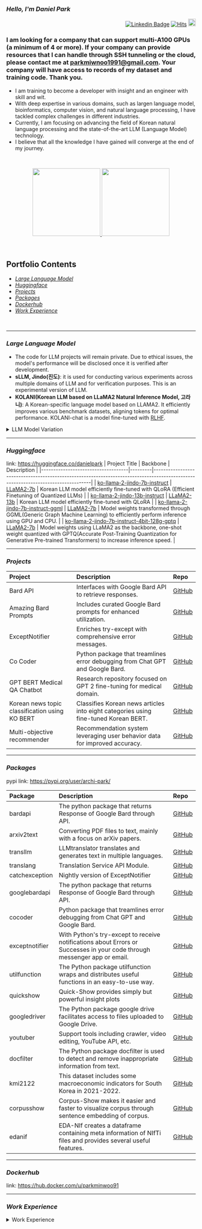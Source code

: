 

### *Hello, I'm Daniel Park*

<div align=right>

[![Linkedin Badge](https://img.shields.io/badge/-LinkedIn-blue?style=flat-square&logo=Linkedin&logoColor=white&link=https://www.linkedin.com/in/dsdanielpark/)](https://www.linkedin.com/in/dsdanielpark/) 
[![Hits](https://hits.seeyoufarm.com/api/count/incr/badge.svg?url=https%3A%2F%2Fgithub.com%2Fdsdanielpark&count_bg=%23000000&title_bg=%23555555&icon=&icon_color=%23E7E7E7&title=ProfileViews&edge_flat=false)](https://hits.seeyoufarm.com)
<a href="https://www.buymeacoffee.com/parkminwoo"><img src="https://cdn.buymeacoffee.com/buttons/v2/arial-orange.png" height="20px"></a>
</div>



### I am looking for a company that can support multi-A100 GPUs (a minimum of 4 or more). If your company can provide resources that I can handle through SSH tunneling or the cloud, please contact me at parkmiwnoo1991@gmail.com. Your company will have access to records of my dataset and training code. Thank you.


- I am training to become a developer with insight and an engineer with skill and wit.
- With deep expertise in various domains, such as largen language model, bioinformatics, computer vision, and natural language processing, I have tackled complex challenges in different industries.
- Currently, I am focusing on advancing the field of Korean natural language processing and the state-of-the-art LLM (Language Model) technology.
- I believe that all the knowledge I have gained will converge at the end of my journey.

<br>

<p align="center">
<a href="https://github.com/dsdanielpark">
  <img height="180em" src="https://github-readme-stats-eight-theta.vercel.app/api?username=dsdanielpark&show_icons=true&theme=nord&include_all_commits=true&count_private=true"/>
  <img height="180em" src="https://github-readme-stats-eight-theta.vercel.app/api/top-langs/?username=dsdanielpark&layout=compact&langs_count=8&theme=nord"/>
</a>
</p>



<br>

## Portfolio Contents
- [*Large Language Model*](#large-language-model)
- [*Huggingface*](#huggingface)
- [*Projects*](#projects)
- [*Packages*](#packages)
- [*Dockerhub*](#dockerhub)
- [*Work Experience*](#work-experience)


<br>

***

### *Large Language Model*
- The code for LLM projects will remain private. Due to ethical issues, the model's performance will be disclosed once it is verified after development.
- **sLLM, Jindo(진도)**: it is used for conducting various experiments across multiple domains of LLM and for verification purposes. This is an experimental version of LLM.
- **KOLANI(Korean LLM based on LLaMA2 Natural Inference Model, 고라니)**: A Korean-specific language model based on LLAMA2. It efficiently improves various benchmark datasets, aligning tokens for optimal performance. KOLANI-chat is a model fine-tuned with [RLHF](https://huggingface.co/blog/rlhf).

<details>
<summary>LLM Model Variation</summary>
<div style="overflow-x: auto;">
  
| Model   | Jindo                                          | Kolani | Kolani-chat |
|:-------:|:----------------------------------------------:|:------:|:----------:|
| 7B      | [Link](https://huggingface.co/danielpark/ko-llama-2-jindo-7b-instruct) | [Link] | [Link]     |
| 13B     | [Link](https://huggingface.co/danielpark/ko-llama-2-jindo-13b-instruct) | [Link] | [Link]     |
| 70B     | -                                              | [Link] | [Link]     |

</div>
</details>

***


### *Huggingface*
  link: https://huggingface.co/danielpark
| Project Title                      | Backbone | Description                                                                                                                      |
|------------------------------------|---------|----------------------------------------------------------------------------------------------------------------------------------|
| [ko-llama-2-jindo-7b-instruct](https://huggingface.co/danielpark/ko-llama-2-jindo-7b-instruct)       | [LLaMA2-7b](https://huggingface.co/llamaste/Llama-2-7b-hf)  | Korean LLM model efficiently fine-tuned with QLoRA (Efficient Finetuning of Quantized LLMs)    |
| [ko-llama-2-jindo-13b-instruct](https://huggingface.co/danielpark/ko-llama-2-jindo-13b-instruct)      | [LLaMA2-13b](https://huggingface.co/llamaste/Llama-2-13b-hf)  | Korean LLM model efficiently fine-tuned with QLoRA                                        |
| [ko-llama-2-jindo-7b-instruct-ggml](https://huggingface.co/danielpark/ko-llama-2-jindo-7b-instruct-ggml)   | [LLaMA2-7b](https://huggingface.co/llamaste/Llama-2-7b-hf)  | Model weights transformed through GGML(Generic Graph Machine Learning) to efficiently perform inference using GPU and CPU.      |
| [ko-llama-2-jindo-7b-instruct-4bit-128g-gptq](https://huggingface.co/danielpark/ko-llama-2-jindo-7b-instruct-4bit-128g-gptq) | [LLaMA2-7b](https://huggingface.co/llamaste/Llama-2-7b-hf)  | Model weights using LLaMA2 as the backbone, one-shot weight quantized with GPTQ(Accurate Post-Training Quantization for Generative Pre-trained Transformers) to increase inference speed. |


***

### *Projects*

| Project                               | Description                                              | Repo                                                           |
|:--------------------------------------|:---------------------------------------------------------|:---------------------------------------------------------------|
| Bard API                              | Interfaces with Google Bard API to retrieve responses.  | [GitHub](https://github.com/DSDanielPark/BARD_API)             |
| Amazing Bard Prompts                  | Includes curated Google Bard prompts for enhanced utilization. | [GitHub](https://github.com/dsdanielpark/amazing-bard-prompts) |
| ExceptNotifier                        | Enriches try-except with comprehensive error messages.  | [GitHub](https://github.com/dsdanielpark/ExceptNotifier)       |
| Co Coder                              | Python package that treamlines error debugging from Chat GPT and Google Bard. | [GitHub](https://github.com/dsdanielpark/Co-Coder)            |
| GPT BERT Medical QA Chatbot           | Research repository focused on GPT 2 fine-tuning for medical domain. | [GitHub](https://github.com/DSDanielPark/medical-qa-bert-chatgpt)|
| Korean news topic classification using KO BERT | Classifies Korean news articles into eight categories using fine-tuned Korean BERT. | [GitHub](https://github.com/DSDanielPark/fine-tuned-korean-bert-news-article-classifier)|
| Multi-objective recommender           | Recommendation system leveraging user behavior data for improved accuracy. | [GitHub](https://github.com/DSDanielPark/kaggle2023-multi-objective-recommender)|

***
 
### *Packages*
  pypi link: https://pypi.org/user/archi-park/ <br>

| Package       | Description                                                  | Repo                                                           |
|:--------------|:-------------------------------------------------------------|:---------------------------------------------------------------|
| bardapi       | The python package that returns Response of Google Bard through API. | [GitHub](https://github.com/DSDanielPark/bardapi)            |
| arxiv2text    | Converting PDF files to text, mainly with a focus on arXiv papers. | [GitHub](https://github.com/DSDanielPark/arxiv2text)         |
| transllm      | LLMtranslator translates and generates text in multiple languages. | [GitHub](https://github.com/DSDanielPark/hf-transllm)           |
| translang     | Translation Service API Module.                              | [GitHub](https://github.com/DSDanielPark/translang)          |
| catchexception| Nightly version of ExceptNotifier | [GitHub](https://github.com/DSDanielPark/catchexception)    |
| googlebardapi | The python package that returns Response of Google Bard through API. | [GitHub](https://github.com/DSDanielPark/googlebardapi)     |
| cocoder       | Python package that treamlines error debugging from Chat GPT and Google Bard. | [GitHub](https://github.com/DSDanielPark/cocoder)           |
| exceptnotifier| With Python's try-except to receive notifications about Errors or Successes in your code through messenger app or email. | [GitHub](https://github.com/DSDanielPark/exceptnotifier)    |
| utilfunction  | The Python package utilfunction wraps and distributes useful functions in an easy-to-use way. | [GitHub](https://github.com/DSDanielPark/utilfunction)     |
| quickshow     | Quick-Show provides simply but powerful insight plots       | [GitHub](https://github.com/DSDanielPark/quickshow)         |
| googledriver  | The Python package google drive facilitates access to files uploaded to Google Drive. | [GitHub](https://github.com/DSDanielPark/googledriver)     |
| youtuber      | Support tools including crawler, video editing, YouTube API, etc. | [GitHub](https://github.com/DSDanielPark/youtuber)         |
| docfilter     | The Python package docfilter is used to detect and remove inappropriate information from text. | [GitHub](https://github.com/DSDanielPark/docfilter)        |
| kmi2122       | This dataset includes some macroeconomic indicators for South Korea in 2021-2022. | [GitHub](https://github.com/DSDanielPark/kmi2122)          |
| corpusshow    | Corpus-Show makes it easier and faster to visualize corpus through sentence embedding of corpus. | [GitHub](https://github.com/DSDanielPark/corpusshow)       |
| edanif        | EDA-NIf creates a dataframe containing meta information of NIfTi files and provides several useful features. | [GitHub](https://github.com/DSDanielPark/edanif)           |


***

  
### *Dockerhub*
  link: https://hub.docker.com/u/parkminwoo91

***

### *Work Experience*

<details>
<summary>Work Experience</summary>
<div style="overflow-x: auto;">


| Year      | Category             | Projects                                                                                                                                                                                                                                                                                                                                                                                                                                                        |
|:----------|:---------------------|:-------------------------------------------------------------------------------------------------------------------------------------------------------------------------------------------------------------------------------------------------------------------------------------------------------------------------------------------------------------------------------------------------------------------------------------------------------------------------------------------------------------------------------|
| 2023      | Large Language Model (LLM), AI for Life | - Bard API: An unofficial Python package to interface with Google Bard and retrieve responses. <br> - all-about-llm: A documentation of papers and projects related to large language models. <br> - ko-llama2-jindo: A project focused on creating Korean language models, constructing the entire pipeline, and lightweighting. <br> - KOLANI: A multi-purpose Korean LLM development project based on LLaMA2. <br> - hf-transllm: The LLMtranslator project for multilingual translation and text generation. <br> - korean-open-llm-datasets-chain: A project to collect/process Korean LLM datasets. <br> - open-llm-datasets: A repository summarizing datasets and papers used in Open LLM. <br> - open-llm-leaderboard-report: Periodically visualizing the performance of Open LLMs based on four metrics. <br> - medical-qa-bert-chatgpt: Fine-tuned GPT-2 for question-answering in the medical domain. <br> - ExceptNotifier: Improves try-except statements to allow users to receive detailed error messages via email or messenger apps, supporting features like REST API, webhooks, and code alarms. <br> - translang: A collection of translation service modules providing APIs for language translation. <br> - Co-Coder: A Python package simplifying debugging with OpenAI Chat GPT and Google Bard, providing hints, example codes, and related Stack Overflow links. <br> - Recommender System: Multi-objective-recommender: A project building a multi-objective recommendation system based on real e-commerce sessions. |
| 2017-2022 | Computer Vision, Natural Language Process, Time Serise, Tabular, Analysis, Optimization, AI for Life       | - Development of algorithms for extracting key factors from engineering drawings (P.O: Hyundai Motor Group, 2022) <br> - Algorithm and pipeline development for visualizing and analyzing noise sources, determining their locations, and clustering them (P.O: Hyundai Motor Group, 2022) <br> - Large-scale data processing, including Hadoop data refinement and data handling via PySpark (P.O: Hyundai Motor Group, 2022) <br> - Detection of abnormalities in power lines using big data from Korea Electric Power Corporation (KEPCO, 2021) <br> - Development of body classification and prediction models based on time-series big data (2022) <br> - Prediction and factor analysis of the real estate market based on large-scale data (MicroSoft Korea, KB Financial Group, 2021)  <br> - Development of automatic brain structure segmentation and tumor area segmentation models using MRI and CT images and skull extraction algorithms (2022) <br> - Body classification and 3D body shape change prediction model based on time-series data collected from Koreans (2022) <br> - Algorithm and deep learning model development for extracting drawing factors from engineering drawings (2022) <br> - Algorithm and pipeline automation for visualizing and analyzing noise sources (2022) <br> - Natural Language Processing: Planning for the development of a platform to discover and characterize food ingredients (2021) <br> - Software development for automating extraction and analysis of mechanisms, interactions, and molecular structures of proteins from Alzheimer's disease papers (2021) <br> - Disease and physical vitality prediction based on animal metabolite (fur/blood) datasets (2021) <br> - Prediction of anomalies, health index, and analysis of intestinal microbes using National Health Insurance (NHI) data (2021) <br> - Analysis of inflow/purchase trends, price trends, and logistics predictions (2017-2018) <br> - Analysis of National Health Insurance (NHI) data and development of algorithms for biological age calculation and disease prevalence prediction (2021) <br> -  Planning for the development of algorithms for heat efficiency and energy optimization in Siheung Banwol Industrial Complex (2021) <br> - Automation of preprocessing pipeline for medical term database (SNOMED CT) (2021) <br> - Data cleansing for Hadoop and data processing optimization through PySpark (2022) <br> - Development of a Cohort-Based Big Data Analysis System for the National Health Insurance Corporation of Korea, Risk Assessment of Major Adult Diseases (Including Cancer and Diabetes), and the Development of a Biological Age Calculation Algorithm (2020) <br> - Analysis of Inflows/Product Selection/Trend Analysis/Price Trends/Logistics Prediction (2017) <br> - Development of a logistics demand forecasting model using data analysis and machine learning techniques (2017) <br> - AI-Powered Logistics and Retail Solo Entrepreneurship (Established in 2017-2018 with an annual income of USD 2 million) |


</div>
</details>
